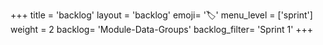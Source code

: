 +++
title = 'backlog'
layout = 'backlog'
emoji= '🏷️'
menu_level = ['sprint']
weight = 2
backlog= 'Module-Data-Groups'
backlog_filter= 'Sprint 1'
+++
